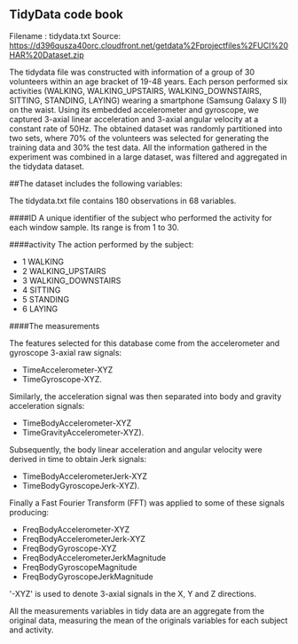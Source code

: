## TidyData code book

Filename :  tidydata.txt
Source:     https://d396qusza40orc.cloudfront.net/getdata%2Fprojectfiles%2FUCI%20HAR%20Dataset.zip

The tidydata file was constructed with information of a group of 30 volunteers within an age bracket of 19-48 years.
Each person performed six activities (WALKING, WALKING_UPSTAIRS, WALKING_DOWNSTAIRS, SITTING, STANDING, LAYING) wearing a smartphone (Samsung Galaxy S II) on the waist. Using its embedded accelerometer and gyroscope, we captured 3-axial linear acceleration and 3-axial angular velocity at a constant rate of 50Hz. The obtained dataset was randomly partitioned into two sets, where 70% of the volunteers was selected for generating the training data and 30% the test data. 
All the information gathered in the experiment was combined in a large dataset, was filtered and aggregated in the tidydata dataset.

##The dataset includes the following variables:

The tidydata.txt file contains 180 observations in 68 variables.

####ID
A unique identifier of the subject who performed the activity for each window sample. Its range is from 1 to 30. 

####activity
The action performed by the subject:

- 1 WALKING
- 2 WALKING_UPSTAIRS
- 3 WALKING_DOWNSTAIRS
- 4 SITTING
- 5 STANDING
- 6 LAYING 

####The measurements

The features selected for this database come from the accelerometer and gyroscope 3-axial raw signals:
- TimeAccelerometer-XYZ
- TimeGyroscope-XYZ.

Similarly, the acceleration signal was then separated into body and gravity acceleration signals:
- TimeBodyAccelerometer-XYZ
- TimeGravityAccelerometer-XYZ).  

Subsequently, the body linear acceleration and angular velocity were derived in time to obtain Jerk signals:
- TimeBodyAccelerometerJerk-XYZ
- TimeBodyGyroscopeJerk-XYZ).

Finally a Fast Fourier Transform (FFT) was applied to some of these signals producing:
- FreqBodyAccelerometer-XYZ
- FreqBodyAccelerometerJerk-XYZ
- FreqBodyGyroscope-XYZ
- FreqBodyAccelerometerJerkMagnitude
- FreqBodyGyroscopeMagnitude
- FreqBodyGyroscopeJerkMagnitude

'-XYZ' is used to denote 3-axial signals in the X, Y and Z directions.

All the measurements variables in tidy data are an aggregate from the original data, measuring the mean of the originals variables for each subject and activity.
